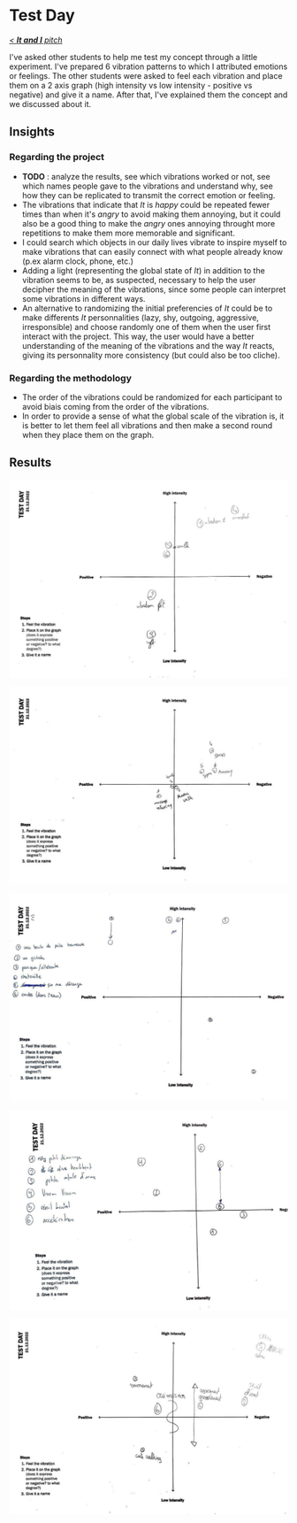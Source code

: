 # Test Day

*[< **It and I** pitch](../pitches/2022-11-28-pitch.md)*

I've asked other students to help me test my concept through a little experiment. I've prepared 6 vibration patterns to which I attributed emotions or feelings. The other students were asked to feel each vibration and place them on a 2 axis graph (high intensity vs low intensity - positive vs negative) and give it a name. After that, I've explained them the concept and we discussed about it.

## Insights

### Regarding the project
- **TODO** : analyze the results, see which vibrations worked or not, see which names people gave to the vibrations and understand why, see how they can be replicated to transmit the correct emotion or feeling.
- The vibrations that indicate that *It* is *happy* could be repeated fewer times than when it's *angry* to avoid making them annoying, but it could also be a good thing to make the *angry* ones annoying throught more repetitions to make them more memorable and significant.
- I could search which objects in our daily lives vibrate to inspire myself to make vibrations that can easily connect with what people already know (p.ex alarm clock, phone, etc.)
- Adding a light (representing the global state of *It*) in addition to the vibration seems to be, as suspected, necessary to help the user decipher the meaning of the vibrations, since some people can interpret some vibrations in different ways.
- An alternative to randomizing the initial preferencies of *It* could be to make differents *It* personnalities (lazy, shy, outgoing, aggressive, irresponsible) and choose randomly one of them when the user first interact with the project. This way, the user would have a better understanding of the meaning of the vibrations and the way *It* reacts, giving its personnality more consistency (but could also be too cliche).

### Regarding the methodology
- The order of the vibrations could be randomized for each participant to avoid biais coming from the order of the vibrations.
- In order to provide a sense of what the global scale of the vibration is, it is better to let them feel all vibrations and then make a second round when they place them on the graph.

## Results

<img
  src="images/2022-12-21/test_01.jpg"
  alt="test"
  style="display: inline-block; margin: 0 auto;">

<img
  src="images/2022-12-21/test_02.jpg"
  alt="test"
  style="display: inline-block; margin: 0 auto;">

<img
  src="images/2022-12-21/test_03.jpg"
  alt="test"
  style="display: inline-block; margin: 0 auto;">

<img
  src="images/2022-12-21/test_04.jpg"
  alt="test"
  style="display: inline-block; margin: 0 auto;">

<img
  src="images/2022-12-21/test_05.jpg"
  alt="test"
  style="display: inline-block; margin: 0 auto;">
